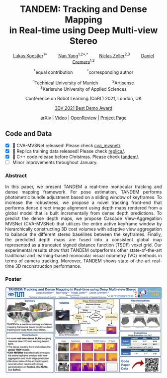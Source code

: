 <h1 align="center">TANDEM: Tracking and Dense Mapping<br>in Real-time using Deep Multi-view Stereo</h1>
<p align="center">
    <a href="https://lukaskoestler.com">Lukas Koestler</a><sup>1*</sup> &emsp;&emsp;
    <a href="https://vision.in.tum.de/members/yangn">Nan Yang</a><sup>1,2*,&dagger;</sup> &emsp;&emsp;
    <a href="https://www.niclas-zeller.de">Niclas Zeller</a><sup>2,3</sup> &emsp;&emsp;
    <a href="https://vision.in.tum.de/members/cremers">Daniel Cremers</a><sup>1,2</sup>
</p>

<p align="center">
    <sup>*</sup>equal contribution&emsp;&emsp;&emsp;
    <sup>&dagger;</sup>corresponding author
</p>

<p align="center">
    <sup>1</sup>Technical University of Munich&emsp;&emsp;&emsp;
    <sup>2</sup>Artisense<br>
    <sup>3</sup>Karlsruhe University of Applied Sciences
</p>

<p align="center">
    Conference on Robot Learning (CoRL) 2021, London, UK
</p>
<p align="center">
    <a href="https://3dv2021.surrey.ac.uk/prizes">3DV 2021 Best Demo Award</a>
</p>
<p align="center">
    <a href="https://arxiv.org/abs/2111.07418">arXiv</a> |
    <a href="https://youtu.be/L4C8Q6Gvl1w">Video</a> |
    <a href="https://openreview.net/forum?id=FzMHiDesj0I">OpenReview</a> |
    <a href="https://go.vision.in.tum.de/tandem">Project Page</a>
</p>

## Code and Data
- [x] 📣 CVA-MVSNet released! Please check [cva_mvsnet/](cva_mvsnet/).
- [x] 📣 Replica training data released! Please check [replica/](replica/).
- [x] 📣 C++ code release before Christmas. Please check [tandem/](tandem/).
- [ ] Minor improvements throughout January.

### Abstract
<p align="justify">In this paper, we present TANDEM a real-time monocular tracking and dense mapping framework. For pose estimation, TANDEM performs photometric bundle adjustment based on a sliding window of keyframes. To increase the robustness, we propose a novel tracking front-end that performs dense direct image alignment using depth maps rendered from a global model that is built incrementally from dense depth predictions. To predict the dense depth maps, we propose Cascade View-Aggregation MVSNet (CVA-MVSNet) that utilizes the entire active keyframe window by hierarchically constructing 3D cost volumes with adaptive view aggregation to balance the different stereo baselines between the keyframes. Finally, the predicted depth maps are fused into a consistent global map represented as a truncated signed distance function (TSDF) voxel grid. Our experimental results show that TANDEM outperforms other state-of-the-art traditional and learning-based monocular visual odometry (VO) methods in terms of camera tracking. Moreover, TANDEM shows state-of-the-art real-time 3D reconstruction performance.</p>


### Poster
<p align="center">
  <img src="assets/tandem_poster.jpg">
</p>

